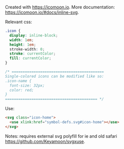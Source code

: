Created with <https://icomoon.io>.
More documentation: <https://icomoon.io/#docs/inline-svg>.

Relevant css:

```css
.icon {
  display: inline-block;
  width: 1em;
  height: 1em;
  stroke-width: 0;
  stroke: currentColor;
  fill: currentColor;
}

/* ==========================================
Single-colored icons can be modified like so:
.icon-name {
  font-size: 32px;
  color: red;
}
========================================== */
```

Use:
```html
<svg class="icon-home">
  <use xlink:href="symbol-defs.svg#icon-home"></use>
</svg>
```

Notes: requires external svg polyfill for ie and old safari <https://github.com/Keyamoon/svgxuse>.